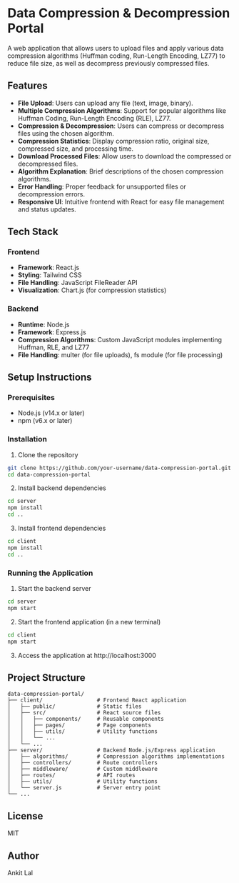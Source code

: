 # Data Compression & Decompression Portal

A web application that allows users to upload files and apply various data compression algorithms (Huffman coding, Run-Length Encoding, LZ77) to reduce file size, as well as decompress previously compressed files.

## Features

- **File Upload**: Users can upload any file (text, image, binary).
- **Multiple Compression Algorithms**: Support for popular algorithms like Huffman Coding, Run-Length Encoding (RLE), LZ77.
- **Compression & Decompression**: Users can compress or decompress files using the chosen algorithm.
- **Compression Statistics**: Display compression ratio, original size, compressed size, and processing time.
- **Download Processed Files**: Allow users to download the compressed or decompressed files.
- **Algorithm Explanation**: Brief descriptions of the chosen compression algorithms.
- **Error Handling**: Proper feedback for unsupported files or decompression errors.
- **Responsive UI**: Intuitive frontend with React for easy file management and status updates.

## Tech Stack

### Frontend
- **Framework**: React.js
- **Styling**: Tailwind CSS
- **File Handling**: JavaScript FileReader API
- **Visualization**: Chart.js (for compression statistics)

### Backend
- **Runtime**: Node.js
- **Framework**: Express.js
- **Compression Algorithms**: Custom JavaScript modules implementing Huffman, RLE, and LZ77
- **File Handling**: multer (for file uploads), fs module (for file processing)

## Setup Instructions

### Prerequisites
- Node.js (v14.x or later)
- npm (v6.x or later)

### Installation

1. Clone the repository
```bash
git clone https://github.com/your-username/data-compression-portal.git
cd data-compression-portal
```

2. Install backend dependencies
```bash
cd server
npm install
cd ..
```

3. Install frontend dependencies
```bash
cd client
npm install
cd ..
```

### Running the Application

1. Start the backend server
```bash
cd server
npm start
```

2. Start the frontend application (in a new terminal)
```bash
cd client
npm start
```

3. Access the application at http://localhost:3000

## Project Structure

```
data-compression-portal/
├── client/                 # Frontend React application
│   ├── public/             # Static files
│   ├── src/                # React source files
│   │   ├── components/     # Reusable components
│   │   ├── pages/          # Page components
│   │   ├── utils/          # Utility functions
│   │   └── ...
│   └── ...
├── server/                 # Backend Node.js/Express application
│   ├── algorithms/         # Compression algorithms implementations
│   ├── controllers/        # Route controllers
│   ├── middleware/         # Custom middleware
│   ├── routes/             # API routes
│   ├── utils/              # Utility functions
│   └── server.js           # Server entry point
└── ...
```

## License

MIT

## Author

Ankit Lal
